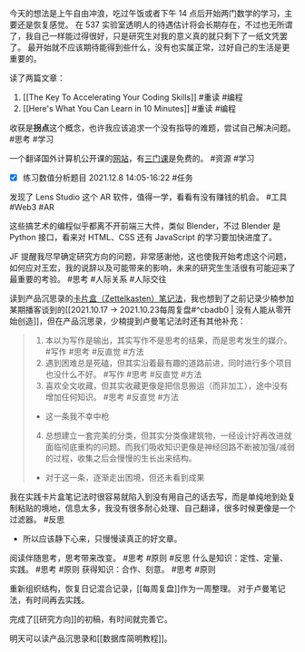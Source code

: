 今天的想法是上午自由冲浪，吃过午饭或者下午 14 点后开始两门数学的学习，主要还是恢复感觉。
在 537 实验室透明人的待遇估计将会长期存在，不过也无所谓了，我自己一样能过得很好，只是研究生对我的意义真的就只剩下了一纸文凭罢了。
最开始就不应该期待能得到些什么，没有也实属正常，过好自己的生活是更重要的。

读了两篇文章：
1. [[The Key To Accelerating Your Coding Skills]] #重读 #编程 
2. [[Here's What You Can Learn in 10 Minutes]] #重读 #编程 

收获是**拐点**这个概念，也许我应该追求一个没有指导的难题，尝试自己解决问题。 #思考 #学习

一个翻译国外计算机公开课的[网站](https://www.mcatin.com/index?nav=1)，有[三门课](https://www.mcatin.com/member/study?type=5)是免费的。 #资源 #学习

- [x] 练习数值分析题目 2021.12.8 14:05-16:22 #任务

发现了 Lens Studio 这个 AR 软件，值得一学，看看有没有赚钱的机会。 #工具  #Web3 #AR

这些搞艺术的编程似乎都离不开前端三大件，类似 Blender，不过 Blender 是 Python 接口，看来对 HTML、CSS 还有 JavaScript 的学习要加快进度了。

JF 提醒我尽早确定研究方向的问题，非常感谢他，这也使我开始考虑这个问题，如何应对王宏，我的说辞以及可能带来的影响，未来的研究生生活很有可能迎来了最重要的考验。 #思考 #人际关系 #人际交往 

读到产品沉思录的[卡片盒（Zettelkasten）笔记法](https://index.pmthinking.com/Zettelkasten-25627d7ce99344c487f4e42d861f9e0a)，我也想到了之前记录少楠参加某期播客谈到的[[2021.10.17 -> 2021.10.23每周复盘#^cbadb0 | 没有人能从零开始创造]]，但在产品沉思录，少楠提到卢曼笔记法时还有其他补充：
> 1. 本以为写作是输出，其实写作不是思考的结果，而是思考发生的媒介。 #写作 #思考 #反直觉 #方法
> 2. 遇到困难总是死磕，但其实沿着最有趣的道路前进，同时进行多个项目也没什么不好。 #写作 #思考 #反直觉 #方法
> 3. 喜欢全文收藏，但其实收藏更像是把信息搬运（而非加工），途中没有增加任何知识。 #思考 #反直觉 #方法
>	- 这一条我不幸中枪
> 4. 总想建立一套完美的分类，但其实分类像建筑物，一经设计好再改进就面临彻底重构的问题。而我们吸收知识更像是神经回路不断被加强/减弱的过程，收集之后会慢慢的生长出来结构。
>	- 对于这一条，逐渐走出困境，但还未看到成果

我在实践卡片盒笔记法时很容易就陷入到没有用自己的话去写，而是单纯地到处复制粘贴的境地，信息太多，我没有很多耐心处理、自己翻译，很多时候更像是一个过滤器。 #反思
- 所以应该静下心来，只慢慢读真正的好文章。


阅读伴随思考，思考带来改变。 #思考 #原则 #反思
什么是知识：定性、定量、实践。 #思考 #原则
获得知识：合作、刻意。 #思考 #原则

重新组织结构，恢复日记混合记录，[[每周复盘]]作为一周整理。
对于卢曼笔记法，有时间再去实践。

完成了[[研究方向]]的初稿，有时间就完善它。

明天可以读产品沉思录和[[数据库简明教程]]。